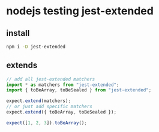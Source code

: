 # nodejs testing jest-extended

## install

```bash
npm i -D jest-extended
```

## extends

```js
// add all jest-extended matchers
import * as matchers from "jest-extended";
import { toBeArray, toBeSealed } from "jest-extended";

expect.extend(matchers);
// or just add specific matchers
expect.extend({ toBeArray, toBeSealed });

expect([1, 2, 3]).toBeArray();
```
